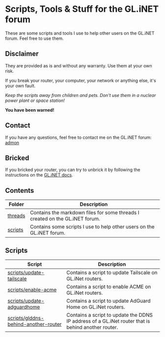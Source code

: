 # Scripts, Tools & Stuff for the GL.iNET forum

These are some scripts and tools I use to help other users on the GL.iNET forum. Feel free to use them.

## Disclaimer

They are provided as is and without any warranty. Use them at your own risk.

If you break your router, your computer, your network or anything else, it's your own fault.

*Keep the scripts away from children and pets. Don't use them in a nuclear power plant or space station!*

**You have been warned!**

## Contact

If you have any questions, feel free to contact me on the GL.iNET forum: [admon](https://forum.gl-inet.com/u/admon/summary)

## Bricked

If you bricked your router, you can try to unbrick it by following the instructions on the [GL.iNET docs](https://docs.gl-inet.com/router/en/4/faq/debrick/).

## Contents

Folder | Description
--- | ---
[threads](threads) | Contains the markdown files for some threads I created on the GL.iNET forum.
[scripts](scripts) | Contains some scripts I use to help other users on the GL.iNET forum.

## Scripts

Script | Description
--- | ---
[scripts/update-tailscale](scripts/update-tailscale) | Contains a script to update Tailscale on GL.iNet routers.
[scripts/enable-acme](scripts/enable-acme) | Contains a script to enable ACME on GL.iNet routers.
[scripts/update-adguardhome](scripts/update-adguardhome) | Contains a script to update AdGuard Home on GL.iNet routers.
[scripts/glddns-behind-another-router](scripts/glddns-behind-another-router) | Contains a script to update the DDNS IP address of a GL.iNet router that is behind another router.